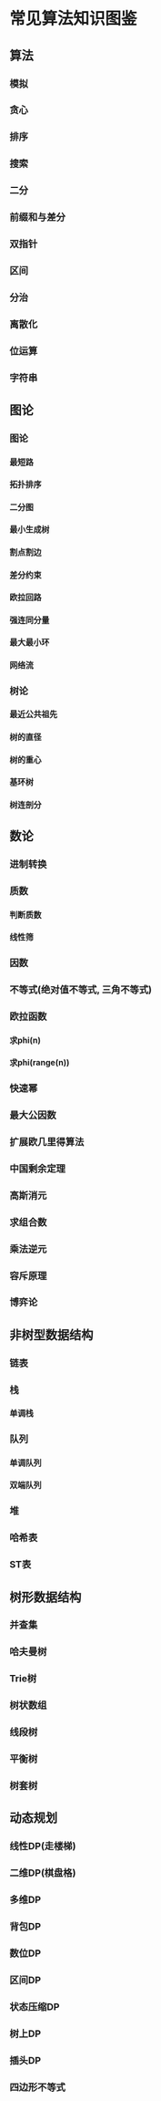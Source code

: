 # 常见算法知识图鉴



## 算法

### 模拟

### 贪心

###  排序

### 搜索

### 二分

###  前缀和与差分

### 双指针

### 区间

### 分治

### 离散化

### 位运算

### 字符串



## 图论

### 图论

#### 最短路

#### 拓扑排序

#### 二分图

#### 最小生成树

#### 割点割边

#### 差分约束

#### 欧拉回路

#### 强连同分量

#### 最大最小环

#### 网络流



### 树论

#### 最近公共祖先

#### 树的直径

#### 树的重心

#### 基环树

#### 树连剖分



## 数论

### 进制转换

### 质数

#### 判断质数

#### 线性筛

### 因数

### 不等式(绝对值不等式, 三角不等式)

### 欧拉函数

#### 求phi(n)

#### 求phi(range(n))

### 快速幂

### 最大公因数

### 扩展欧几里得算法

### 中国剩余定理

### 高斯消元

### 求组合数

### 乘法逆元

### 容斥原理

### 博弈论





## 非树型数据结构

### 链表

### 栈

#### 单调栈

### 队列

#### 单调队列

#### 双端队列

### 堆

### 哈希表

### ST表



## 树形数据结构

### 并查集

### 哈夫曼树

### Trie树

### 树状数组

### 线段树

### 平衡树

### 树套树



## 动态规划

### 线性DP(走楼梯)

### 二维DP(棋盘格)

### 多维DP

### 背包DP

### 数位DP

### 区间DP

### 状态压缩DP

### 树上DP

### 插头DP

### 四边形不等式

### 
